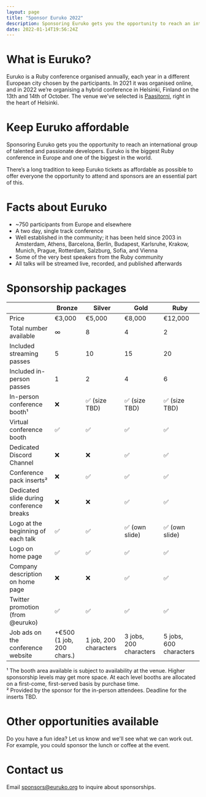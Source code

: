 ```yaml
---
layout: page
title: "Sponsor Euruko 2022"
description: Sponsoring Euruko gets you the opportunity to reach an international group of talented and passionate developers
date: 2022-01-14T19:56:24Z
---
```


# What is Euruko?

Euruko is a Ruby conference organised annually, each year in a different European city chosen by the participants. In 2021 it was organised online, and in 2022 we’re organising a hybrid conference in Helsinki, Finland on the 13th and 14th of October. The venue we’ve selected is [Paasitorni](https://www.paasitorni.fi/en/about-us/history/), right in the heart of Helsinki.

# Keep Euruko affordable

Sponsoring Euruko gets you the opportunity to reach an international group of talented and passionate developers. Euruko is the biggest Ruby conference in Europe and one of the biggest in the world.

There’s a long tradition to keep Euruko tickets as affordable as possible to offer everyone the opportunity to attend and sponsors are an essential part of this.


# Facts about Euruko

* ~750 participants from Europe and elsewhere
* A two day, single track conference
* Well established in the community; it has been held since 2003 in Amsterdam, Athens, Barcelona, Berlin, Budapest, Karlsruhe, Krakow, Munich, Prague, Rotterdam, Salzburg, Sofia, and Vienna
* Some of the very best speakers from the Ruby community
* All talks will be streamed live, recorded, and published afterwards

# Sponsorship packages

|                                          | Bronze                    | Silver                | Gold                   | Ruby                   |
|------------------------------------------|---------------------------|-----------------------|------------------------|------------------------|
| Price                                    | €3,000                    | €5,000                | €8,000                 | €12,000                |
| Total number available                   | ∞                         | 8                     | 4                      | 2                      |
| Included streaming passes                | 5                         | 10                    | 15                     | 20                     |
| Included in-person passes                | 1                         | 2                     | 4                      | 6                      |
| In-person conference booth¹              | ❌                         | ✅ (size TBD)          | ✅ (size TBD)           | ✅ (size TBD)           |
| Virtual conference booth                 | ✅                         | ✅                     | ✅                      | ✅                      |
| Dedicated Discord Channel                | ❌                         | ❌                     | ✅                      | ✅                      |
| Conference pack inserts²                 | ❌                         | ✅                     | ✅                      | ✅                      |
| Dedicated slide during conference breaks | ❌                         | ❌                     | ✅                      | ✅                      |
| Logo at the beginning of each talk       | ✅                         | ✅                     | ✅ (own slide)          | ✅ (own slide)          |
| Logo on home page                        | ✅                         | ✅                     | ✅                      | ✅                      |
| Company description on home page         | ❌                         | ❌                     | ✅                      | ✅                      |
| Twitter promotion (from @euruko)         | ✅                         | ✅                     | ✅                      | ✅                      |
| Job ads on the conference website        | +€500 (1 job, 200 chars.) | 1 job, 200 characters | 3 jobs, 200 characters | 5 jobs, 600 characters |

¹ The booth area available is subject to availability at the venue. Higher sponsorship levels may get more space. At each level booths are allocated on a first-come, first-served basis by purchase time.<br>
² Provided by the sponsor for the in-person attendees. Deadline for the inserts TBD.

# Other opportunities available

Do you have a fun idea? Let us know and we'll see what we can work out. For example, you could sponsor the lunch or coffee at the event.

# Contact us

Email [sponsors@euruko.org](mailto:sponsors@euruko.org) to inquire about sponsorships.
